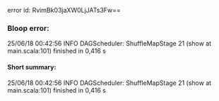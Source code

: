error id: RvimBk03jaXW0LjJATs3Fw==
### Bloop error:

25/06/18 00:42:56 INFO DAGScheduler: ShuffleMapStage 21 (show at main.scala:101) finished in 0,416 s
#### Short summary: 

25/06/18 00:42:56 INFO DAGScheduler: ShuffleMapStage 21 (show at main.scala:101) finished in 0,416 s